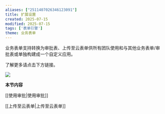 ```yaml
---
aliases: ["2511407026346123091"]
title: 扩展设置
created: 2025-07-15
modified: 2025-07-15
tags: ['表单引擎']
theme: 业务表单
---
```


业务表单支持转换为审批表、上传至云表单供所有团队使用和与其他业务表单/审批表或单独构建成一个自定义应用。

了解更多请点击下方链接。

![](https://myhelpdoc.oss-cn-heyuan.aliyuncs.com/mdimages/dc64065ad285898060a2df8ae70c100a.jpg)

**本节内容**

[[使用审批|使用审批]]

[[上传至云表单|上传至云表单]]

